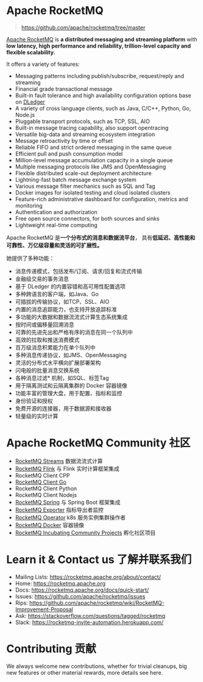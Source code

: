

Apache RocketMQ
======
> https://github.com/apache/rocketmq/tree/master

[Apache RocketMQ](https://rocketmq.apache.org/) 
is **a distributed messaging and streaming platform** 
with **low latency, high performance and reliability, 
trillion-level capacity and flexible scalability.**

It offers a variety of features:

* Messaging patterns including publish/subscribe, request/reply and streaming
* Financial grade transactional message
* Built-in fault tolerance and high availability configuration options base on [DLedger](https://github.com/openmessaging/openmessaging-storage-dledger)
* A variety of cross language clients, such as Java, C/C++, Python, Go, Node.js
* Pluggable transport protocols, such as TCP, SSL, AIO
* Built-in message tracing capability, also support opentracing
* Versatile big-data and streaming ecosystem integration
* Message retroactivity by time or offset
* Reliable FIFO and strict ordered messaging in the same queue
* Efficient pull and push consumption model
* Million-level message accumulation capacity in a single queue
* Multiple messaging protocols like JMS and OpenMessaging
* Flexible distributed scale-out deployment architecture
* Lightning-fast batch message exchange system
* Various message filter mechanics such as SQL and Tag
* Docker images for isolated testing and cloud isolated clusters
* Feature-rich administrative dashboard for configuration, metrics and monitoring
* Authentication and authorization
* Free open source connectors, for both sources and sinks
* Lightweight real-time computing

Apache RocketMQ 是**一个分布式的消息和数据流平台**，
具有**低延迟、高性能和可靠性、万亿级容量和灵活的可扩展性。**

她提供了多种功能：
* 消息传递模式，包括发布/订阅、请求/回复和流式传输
* 金融级交易的事务消息
* 基于 DLedger 的内置容错和高可用性配置选项
* 多种跨语言的客户端，如Java、Go
* 可插拔的传输协议，如TCP、SSL、AIO
* 内置的消息追踪能力，也支持开放追踪标准
* 多功能的大数据和数据流流式计算生态系统集成
* 按时间或偏移量回溯消息
* 可靠的先进先出和严格有序的消息在同一个队列中
* 高效的拉取和推送消费模式
* 百万级消息积累能力在单个队列中
* 多种消息传递协议，如JMS、OpenMessaging
* 灵活的分布式水平横向扩展部署架构
* 闪电般的批量消息交换系统
* 各种消息过滤* 机制，如SQL、标签Tag
* 用于隔离测试和云隔离集群的 Docker 容器镜像
* 功能丰富的管理大盘，用于配置、指标和监控
* 身份验证和授权
* 免费开源的连接器，用于数据源和接收器
* 轻量级的实时计算


# Apache RocketMQ Community 社区
* [RocketMQ Streams](https://github.com/apache/rocketmq-streams) 数据流流式计算
* [RocketMQ Flink](https://github.com/apache/rocketmq-flink) 与 Flink 实时计算框架集成
* RocketMQ Client CPP
* [RocketMQ Client Go](https://github.com/apache/rocketmq-client-go)
* RocketMQ Client Python
* RocketMQ Client Nodejs
* [RocketMQ Spring](https://github.com/apache/rocketmq-spring) 与 Spring Boot 框架集成
* [RocketMQ Exporter](https://github.com/apache/rocketmq-exporter) 指标导出者监控
* [RocketMQ Operator](https://github.com/apache/rocketmq-operator) k8s 服务实例集群操作者
* [RocketMQ Docker](https://github.com/apache/rocketmq-docker) 容器镜像
* [RocketMQ Incubating Community Projects](https://github.com/apache/rocketmq-externals) 孵化社区项目


# Learn it & Contact us 了解并联系我们
* Mailing Lists: https://rocketmq.apache.org/about/contact/
* Home: https://rocketmq.apache.org
* Docs: https://rocketmq.apache.org/docs/quick-start/
* Issues: https://github.com/apache/rocketmq/issues
* Rips: https://github.com/apache/rocketmq/wiki/RocketMQ-Improvement-Proposal
* Ask: https://stackoverflow.com/questions/tagged/rocketmq
* Slack: https://rocketmq-invite-automation.herokuapp.com/


# Contributing 贡献
We always welcome new contributions, whether for trivial cleanups, 
big new features or other material rewards, more details see here.

